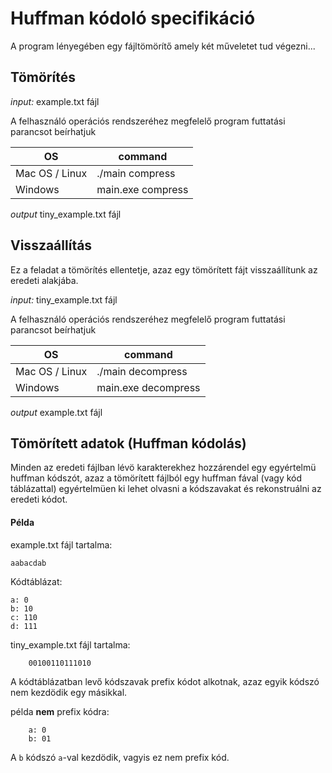 # Huffman kódoló specifikáció

A program lényegében egy fájltömörítő amely két műveletet tud végezni...

## Tömörítés

*input:* example.txt fájl

A felhasználó operációs rendszeréhez megfelelő program futtatási parancsot beírhatjuk

|OS| command |
|--|--|
| Mac OS / Linux | ./main compress |
| Windows | main.exe compress |

*output* tiny_example.txt fájl

## Visszaállítás

Ez a feladat a tömörítés ellentetje, azaz egy tömörített fájt visszaállítunk az eredeti alakjába.

*input:* tiny_example.txt fájl

A felhasználó operációs rendszeréhez megfelelő program futtatási parancsot beírhatjuk

|OS| command |
|--|--|
| Mac OS / Linux | ./main decompress    |
| Windows | main.exe decompress    |

*output* example.txt fájl

## Tömörített adatok (Huffman kódolás)

Minden az eredeti fájlban lévö karakterekhez hozzárendel egy egyértelmü huffman kódszót, azaz a tömörített fájlból egy huffman fával (vagy kód táblázattal) egyértelmüen ki lehet olvasni a kódszavakat és rekonstruálni az eredeti kódot.

#### Példa

example.txt fájl tartalma:
```
aabacdab
```

Kódtáblázat:
```
a: 0
b: 10
c: 110
d: 111
```

tiny_example.txt fájl tartalma:
```
	00100110111010
```

A kódtáblázatban levő kódszavak prefix kódot alkotnak, azaz egyik kódszó nem kezdödik egy másikkal.

példa **nem** prefix kódra:
```
	a: 0
	b: 01
```
A `b` kódszó `a`-val kezdödik, vagyis ez nem prefix kód.
